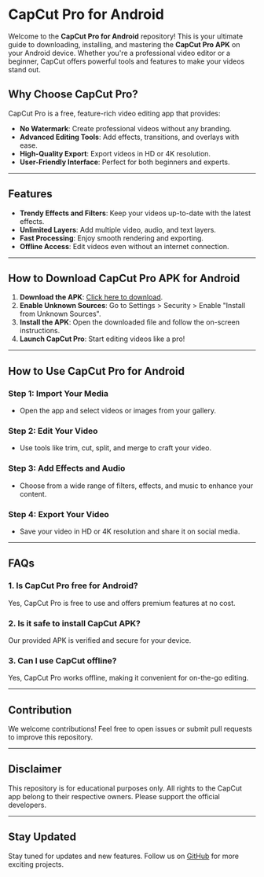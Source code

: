 # CapCut Pro for Android  
Welcome to the **CapCut Pro for Android** repository! This is your ultimate guide to downloading, installing, and mastering the **CapCut Pro APK** on your Android device. Whether you're a professional video editor or a beginner, CapCut offers powerful tools and features to make your videos stand out.

## Why Choose CapCut Pro?  
CapCut Pro is a free, feature-rich video editing app that provides:  
- **No Watermark**: Create professional videos without any branding.  
- **Advanced Editing Tools**: Add effects, transitions, and overlays with ease.  
- **High-Quality Export**: Export videos in HD or 4K resolution.  
- **User-Friendly Interface**: Perfect for both beginners and experts.  

---

## Features  
- **Trendy Effects and Filters**: Keep your videos up-to-date with the latest effects.  
- **Unlimited Layers**: Add multiple video, audio, and text layers.  
- **Fast Processing**: Enjoy smooth rendering and exporting.  
- **Offline Access**: Edit videos even without an internet connection.  

---

## How to Download CapCut Pro APK for Android  
1. **Download the APK**: [Click here to download](#).  
2. **Enable Unknown Sources**: Go to Settings > Security > Enable "Install from Unknown Sources".  
3. **Install the APK**: Open the downloaded file and follow the on-screen instructions.  
4. **Launch CapCut Pro**: Start editing videos like a pro!  

---

## How to Use CapCut Pro for Android  
### Step 1: Import Your Media  
- Open the app and select videos or images from your gallery.  

### Step 2: Edit Your Video  
- Use tools like trim, cut, split, and merge to craft your video.  

### Step 3: Add Effects and Audio  
- Choose from a wide range of filters, effects, and music to enhance your content.  

### Step 4: Export Your Video  
- Save your video in HD or 4K resolution and share it on social media.  

---

## FAQs  
### 1. **Is CapCut Pro free for Android?**  
Yes, CapCut Pro is free to use and offers premium features at no cost.  

### 2. **Is it safe to install CapCut APK?**  
Our provided APK is verified and secure for your device.  

### 3. **Can I use CapCut offline?**  
Yes, CapCut Pro works offline, making it convenient for on-the-go editing.  

---

## Contribution  
We welcome contributions! Feel free to open issues or submit pull requests to improve this repository.  

---

## Disclaimer  
This repository is for educational purposes only. All rights to the CapCut app belong to their respective owners. Please support the official developers.  

---

## Stay Updated  
Stay tuned for updates and new features. Follow us on [GitHub](#) for more exciting projects.
